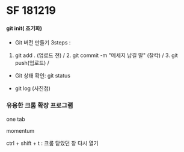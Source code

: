 # SF 181219

#### git init( 초기화) 

- Git 버전 만들기 3steps : 

1. git add . (업로드 전) /  2. git commit -m "메세지 남길 말" (찰칵) / 3. git push(업로드) / 

- Git 상태 확인: git status

- git log (사진첩)



### 유용한 크롬 확장 프로그램

one tab

momentum



ctrl + shift + t : 크롬 닫았던 창 다시 열기